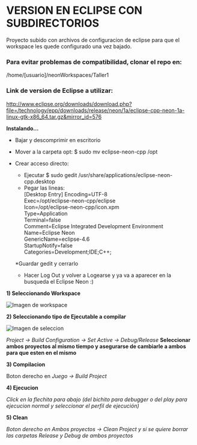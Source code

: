 # VERSION EN ECLIPSE CON SUBDIRECTORIOS

Proyecto subido con archivos de configuracion de eclipse para que el workspace les quede configurado una vez bajado.

### Para evitar problemas de compatibilidad, clonar el repo en:

/home/[usuario]/neonWorkspaces/Taller1


### Link de version de Eclipse a utilizar:
http://www.eclipse.org/downloads/download.php?file=/technology/epp/downloads/release/neon/1a/eclipse-cpp-neon-1a-linux-gtk-x86_64.tar.gz&mirror_id=576

__Instalando...__
* Bajar y descomprimir en escritorio
* Mover a la carpeta opt: $   sudo mv eclipse-neon-cpp /opt
* Crear acceso directo:
  * Ejecutar $  sudo gedit /usr/share/applications/eclipse-neon-cpp.desktop
  * Pegar las lineas: <br />
        [Desktop Entry]
        Encoding=UTF-8 <br />
        Exec=/opt/eclipse-neon-cpp/eclipse <br />
        Icon=/opt/eclipse-neon-cpp/icon.xpm <br />
        Type=Application <br />
        Terminal=false <br />
        Comment=Eclipse Integrated Development Environment <br />
        Name=Eclipse Neon <br />
        GenericName=eclipse-4.6 <br />
        StartupNotify=false <br />
        Categories=Development;IDE;C++; <br />
  
  *Guardar gedit y cerrarlo
  * Hacer Log Out y volver a Logearse y ya va a aparecer en la busqueda el Eclipse Neon :)

**1) Seleccionando Workspace**

![Imagen de workspace](http://img.ctrlv.in/img/16/10/31/5816b81ab172d.png)

**2) Seleccionando tipo de Ejecutable a compilar**

![Imagen de seleccion](http://img.ctrlv.in/img/16/10/31/5816b89805d8e.png)

_Project -> Build Configuration -> Set Active -> Debug/Release_
**Seleccionar ambos proyectos al mismo tiempo y asegurarse de cambiarle a ambos para que esten en el mismo**

**3) Compilacion**

Boton derecho en _Juego -> Build Project_

**4) Ejecucion**

_Click en la flechita para abajo (del bichito para debugger o del play para ejecucion normal y seleccionar el perfil de ejecución)_

**5) Clean**

_Boton derecho en Ambos proyectos -> Clean Project y si se quiere borrar las carpetas Release y Debug de ambos proyectos_
